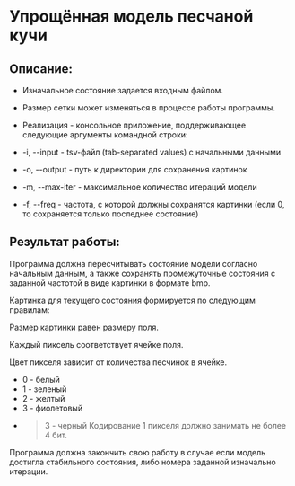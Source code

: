 # Упрощённая модель песчаной кучи

## Описание:
- Изначальное состояние задается входным файлом.

- Размер сетки может изменяться в процессе работы программы.

- Реализация - консольное приложение, поддерживающее следующие аргументы командной строки:

- -i, --input - tsv-файл (tab-separated values) c начальными данными

- -o, --output - путь к директории для сохранения картинок

- -m, --max-iter - максимальное количество итераций модели

- -f, --freq - частота, с которой должны сохранятся картинки (если 0, то сохраняется только последнее состояние)
## Результат работы:
Программа должна пересчитывать состояние модели согласно начальным данным, а также сохранять промежуточные состояния с заданной частотой в виде картинки в формате bmp.

Картинка для текущего состояния формируется по следующим правилам:

Размер картинки равен размеру поля.

Каждый пиксель соответствует ячейке поля.

Цвет пикселя зависит от количества песчинок в ячейке.

- 0 - белый
- 1 - зеленый
- 2 - желтый
- 3 - фиолетовый
- > 3 - черный
Кодирование 1 пикселя должно занимать не более 4 бит.

Программа должна закончить свою работу в случае если модель достигла стабильного состояния, либо номера заданной изначально итерации.
